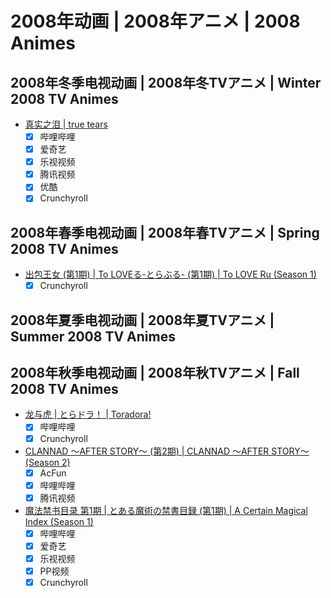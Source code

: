 # 2008年动画 | 2008年アニメ | 2008 Animes

## 2008年冬季电视动画 | 2008年冬TVアニメ | Winter 2008 TV Animes

- [真实之泪 | true tears](../episodes/200801/309.csv)
  - [x] 哔哩哔哩
  - [x] 爱奇艺
  - [x] 乐视视频
  - [x] 腾讯视频
  - [x] 优酷
  - [x] Crunchyroll

## 2008年春季电视动画 | 2008年春TVアニメ | Spring 2008 TV Animes

- [出包王女 (第1期) | To LOVEる-とらぶる- (第1期) | To LOVE Ru (Season 1)](../episodes/200804/849.csv)
  - [x] Crunchyroll

## 2008年夏季电视动画 | 2008年夏TVアニメ | Summer 2008 TV Animes

## 2008年秋季电视动画 | 2008年秋TVアニメ | Fall 2008 TV Animes

- [龙与虎 | とらドラ！ | Toradora!](../episodes/200810/909.csv)
  - [x] 哔哩哔哩
  - [x] Crunchyroll
- [CLANNAD ～AFTER STORY～ (第2期) | CLANNAD ～AFTER STORY～ (Season 2)](../episodes/200810/876.csv)
  - [x] AcFun
  - [x] 哔哩哔哩
  - [x] 腾讯视频
- [魔法禁书目录 第1期 | とある魔術の禁書目録 (第1期) | A Certain Magical Index (Season 1)](../episodes/200810/1014.csv)
  - [x] 哔哩哔哩
  - [x] 爱奇艺
  - [x] 乐视视频
  - [x] PP视频
  - [x] Crunchyroll

